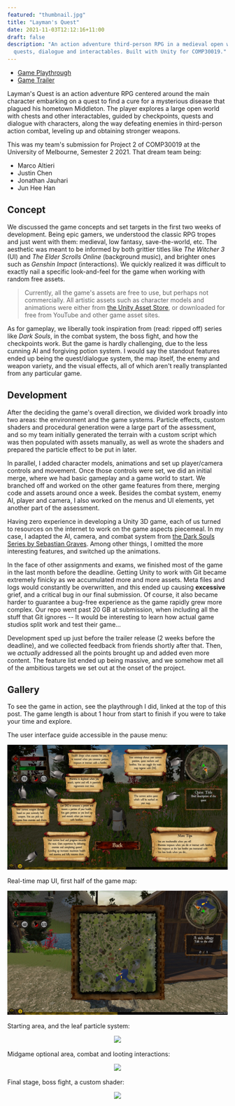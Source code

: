 ```yaml
---
featured: "thumbnail.jpg"
title: "Layman's Quest"
date: 2021-11-03T12:12:16+11:00
draft: false
description: "An action adventure third-person RPG in a medieval open world with
  quests, dialogue and interactables. Built with Unity for COMP30019."
---
```


- [Game Playthrough](https://www.youtube.com/watch?v=iCOplFOJvow)
- [Game Trailer](https://www.youtube.com/watch?v=nLOWhwDyKM0)

Layman's Quest is an action adventure RPG centered around the main character
embarking on a quest to find a cure for a mysterious disease that plagued his
hometown Middleton. The player explores a large open world with chests and
other interactables, guided by checkpoints, quests and dialogue with
characters, along the way defeating enemies in third-person action combat,
leveling up and obtaining stronger weapons.

This was my team's submission for Project 2 of COMP30019 at the University of
Melbourne, Semester 2 2021. That dream team being:

- Marco Altieri
- Justin Chen
- Jonathan Jauhari
- Jun Hee Han

## Concept

We discussed the game concepts and set targets in the first two weeks of
development. Being epic gamers, we understood the classic RPG tropes and just
went with them: medieval, low fantasy, save-the-world, etc. The aesthetic was
meant to be informed by both grittier titles like _The Witcher 3_ (UI) and
_The Elder Scrolls Online_ (background music), and brighter ones such as
_Genshin Impact_ (interactions). We quickly realized it was difficult to
exactly nail a specific look-and-feel for the game when working with random
free assets.

> Currently, all the game's assets are free to use, but perhaps not
> commercially. All artistic assets such as character models and animations
> were either from [the Unity Asset Store](https://assetstore.unity.com/),
> or downloaded for free from YouTube and other game asset sites.

As for gameplay, we liberally took inspiration from (read: ripped off) series
like _Dark Souls_, in the combat system, the boss fight, and how the
checkpoints work. But the game is hardly challenging, due to the less cunning
AI and forgiving potion system. I would say the standout features ended up
being the quest/dialogue system, the map itself, the enemy and weapon variety,
and the visual effects, all of which aren't really transplanted from any
particular game.

## Development

After the deciding the game's overall direction, we divided work broadly into
two areas: the environment and the game systems. Particle effects, custom
shaders and procedural generation were a large part of the assessment, and so
my team initially generated the terrain with a custom script which was then
populated with assets manually, as well as wrote the shaders and prepared the
particle effect to be put in later.

In parallel, I added character models, animations and set up player/camera
controls and movement. Once those controls were set, we did an initial merge,
where we had basic gameplay and a game world to start. We branched off and
worked on the other game features from there, merging code and assets around
once a week. Besides the combat system, enemy AI, player and camera, I also
worked on the menus and UI elements, yet another part of the assessment.

Having zero experience in developing a Unity 3D game, each of us turned to
resources on the internet to work on the game aspects piecemeal. In my case, I
adapted the AI, camera, and combat system from
[the Dark Souls Series by Sebastian Graves](https://www.youtube.com/watch?v=HKMo3pczQyc&list=PLD_vBJjpCwJtrHIW1SS5_BNRk6KZJZ7_d).
Among other things, I omitted the more interesting features, and switched up
the animations.

In the face of other assignments and exams, we finished most of the game in
the last month before the deadline. Getting Unity to work with Git became
extremely finicky as we accumulated more and more assets. Meta files and logs
would constantly be overwritten, and this ended up causing **excessive**
grief, and a critical bug in our final submission. Of course, it also became
harder to guarantee a bug-free experience as the game rapidly grew more
complex. Our repo went past 20 GB at submission, when including all the stuff
that Git ignores -- It would be interesting to learn how actual game studios
split work and test their game...

Development sped up just before the trailer release (2 weeks before the
deadline), and we collected feedback from friends shortly after that. Then, we
_actually_ addressed all the points brought up and added even more content. The
feature list ended up being massive, and we somehow met all of the ambitious
targets we set out at the onset of the project.

## Gallery

To see the game in action, see the playthrough I did, linked at the top of
this post. The game length is about 1 hour from start to finish if you were to
take your time and explore.

The user interface guide accessible in the pause menu:

![UI Guide](./ui_guide.jpg)

Real-time map UI, first half of the game map:

![Main Map UI](./maps.jpg)

Starting area, and the leaf particle system:

<p align="center">
  <img
    src="./leaf.gif"
    style="max-width: 100%; width: auto; height: auto;"
  />
</p>

Midgame optional area, combat and looting interactions:

<p align="center">
  <img
    src="./cave_interact_objects.gif"
    style="max-width: 100%; width: auto; height: auto;" />
</p>

Final stage, boss fight, a custom shader:

<p align="center">
  <img
    src="./enemyShader.gif"
    style="max-width: 100%; width: auto; height: auto;"
  />
</p>
